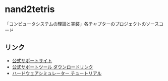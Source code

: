 # nand2tetris
「コンピュータシステムの理論と実装」各チャプターのプロジェクトのソースコード

## リンク
- [公式サポートサイト](https://www.nand2tetris.org/)  
- [公式サポートツール ダウンロードリンク](https://drive.google.com/file/d/0B9c0BdDJz6XpZUh3X2dPR1o0MUE/view)  
- [ハードウェアシミュレーター チュートリアル](https://b1391bd6-da3d-477d-8c01-38cdf774495a.filesusr.com/ugd/44046b_bfd91435260748439493a60a8044ade6.pdf)  
